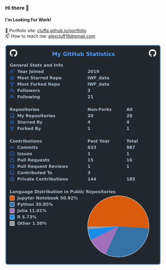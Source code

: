 ### Hi there 👋

#### I'm Looking For Work!
📂 Portfolio site: [cluffa.github.io/portfolio](https://cluffa.github.io/portfolio)   
📫 How to reach me: [alexcluff16@gmail.com](mailto:alexcluff16@gmail.com)

[![My user statistics](images/userstats.svg)](https://github.com/cicirello/user-statistician)

<!--
**cluffa/cluffa** is a ✨ _special_ ✨ repository because its `README.md` (this file) appears on your GitHub profile.

Here are some ideas to get you started:

- 🔭 I’m currently working on ...
- 🌱 I’m currently learning ...
- 👯 I’m looking to collaborate on ...
- 🤔 I’m looking for help with ...
- 💬 Ask me about ...
- 📫 How to reach me: ...
- 😄 Pronouns: ...
- ⚡ Fun fact: ...
-->
